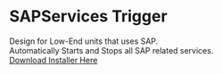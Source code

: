# SAPServices Trigger

Design for Low-End units that uses SAP.
<br>
Automatically Starts and Stops all SAP related services.
<br>
<a href="https://drive.google.com/file/d/18HM2NAjQXKcpUMp7DzqOe6GYtLZVYsQL/view?usp=sharing" target="_blank"> Download Installer Here</a>
